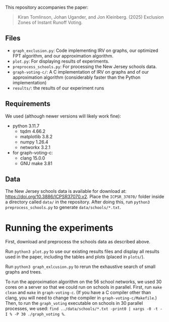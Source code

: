 This repository accompanies the paper:
> Kiran Tomlinson, Johan Ugander, and Jon Kleinberg. (2025) Exclusion Zones of Instant Runoff Voting.


## Files
- `graph_exclusion.py`: Code implementing IRV on graphs, our optimized FPT algorithm, and our approximation algorithm.
- `plot.py`: For displaying results of experiments.
- `preprocess_schools.py`: For processing the New Jersey schools data.
- `graph-voting-c/`: A C implementation of IRV on graphs and of our approximation algorithm (considerably faster than the Python implementation)
- `results/`: the results of our experiment runs

## Requirements
We used (although newer versions will likely work fine):
- python 3.11.7
	- tqdm 4.66.2
	- matplotlib 3.8.2
	- numpy 1.26.4
	- networkx 3.2.1
- for graph-voting-c:
	- clang 15.0.0
	- GNU make 3.81

## Data
The New Jersey schools data is available for download at: https://doi.org/10.3886/ICPSR37070.v2. Place the `ICPSR_37070/` folder inside a directory called `data/` in the repository. After doing this, run `python3 preprocess_schools.py` to generate `data/schools/*.txt`.


# Running the experiments
First, download and preprocess the schools data as described above.

Run `python3 plot.py` to use our existing results files and display all results used in the paper, including the tables and plots (placed in `plots/`).

Run `python3 graph_exlcusion.py` to rerun the exhaustive search of small graphs and trees.

To run the approximation algorithm on the 56 school networks, we used 30 cores on a server so that we could run on schools in parallel. First, run `make clean` and `make` in `graph-voting-c`. (If you have a C compiler other than clang, you will need to change the compiler in `graph-voting-c/Makefile`.) Then, to run the `graph_voting` executable on schools in 30 parallel processes, we used:
 `find ../data/schools/*.txt -print0 | xargs -0 -t -I % -P 30 ./graph_voting %`. 


